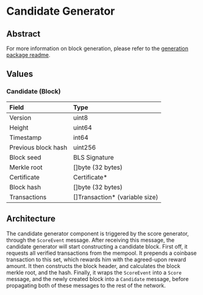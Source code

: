 # Candidate Generator

## Abstract

For more information on block generation, please refer to the [generation package readme](../generation/generation.md).

## Values

### Candidate \(Block\)

| Field | Type |
| :--- | :--- |
| Version | uint8 |
| Height | uint64 |
| Timestamp | int64 |
| Previous block hash | uint256 |
| Block seed | BLS Signature |
| Merkle root | \[\]byte \(32 bytes\) |
| Certificate | Certificate\* |
| Block hash | \[\]byte \(32 bytes\) |
| Transactions | \[\]Transaction\* \(variable size\) |

## Architecture

The candidate generator component is triggered by the score generator, through the `ScoreEvent` message. After receiving this message, the candidate generator will start constructing a candidate block. First off, it requests all verified transactions from the mempool. It prepends a coinbase transaction to this set, which rewards him with the agreed-upon reward amount. It then constructs the block header, and calculates the block merkle root, and the hash. Finally, it wraps the `ScoreEvent` into a `Score` message, and the newly created block into a `Candidate` message, before propagating both of these messages to the rest of the network.

